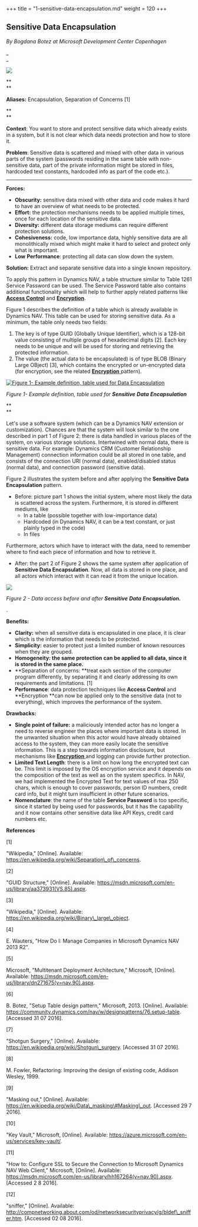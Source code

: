 +++
title = "1-sensitive-data-encapsulation.md"
weight = 120
+++
## Sensitive Data Encapsulation

_By Bogdana Botez at Microsoft Development Center Copenhagen_

_  
_

[![ ][image0]][anchor0]

**  
**

**Aliases:** Encapsulation, Separation of Concerns \[1\]

**  
**

**Context**: You want to store and protect sensitive data which already exists in a system, but it is not clear which data needs protection and how to store it.

**Problem**: Sensitive data is scattered and mixed with other data in various parts of the system (passwords residing in the same table with non-sensitive data, part of the private information might be stored in files, hardcoded text constants, hardcoded info as part of the code etc.).

****

**Forces:**

* **Obscurity:** sensitive data mixed with other data and code makes it hard to have an overview of what needs to be protected.
* **Effort:** the protection mechanisms needs to be applied multiple times, once for each location of the sensitive data.
* **Diversity:** different data storage mediums can require different protection solutions.
* **Cohesiveness:** code, low importance data, highly sensitive data are all monolithically mixed which might make it hard to select and protect only what is important.
* **Low** **Performance**: protecting all data can slow down the system.

**Solution:** Extract and separate sensitive data into a single known repository.

To apply this pattern in Dynamics NAV, a table structure similar to Table 1261 Service Password can be used. The Service Password table also contains additional functionality which will help to further apply related patterns like [**Access Control**][anchor1] and [**Encryption**][anchor2].

Figure 1 describes the definition of a table which is already available in Dynamics NAV. This table can be used for storing sensitive data. As a minimum, the table only needs two fields:

1. The key is of type GUID (Globally Unique Identifier), which is a 128-bit value consisting of multiple groups of hexadecimal digits \[2\]. Each key needs to be unique and will be used for storing and retrieving the protected information.
2. The value (the actual data to be encapsulated) is of type BLOB (Binary Large OBject) \[3\], which contains the encrypted or un-encrypted data (for encryption, see the related [**Encryption** ][anchor2]pattern).

[![Figure 1- Example definition, table used for Data Encapsulation][image1]][anchor3]

_Figure 1- Example definition, table used for **Sensitive** **Data** **Encapsulation**_

**  
**

Let's use a software system (which can be a Dynamics NAV extension or customization). Chances are that the system will look similar to the one described in part 1 of Figure 2: there is data handled in various places of the system, on various storage solutions. Intertwined with normal data, there is sensitive data. For example: Dynamics CRM (Customer Relationship Management) connection information could be all stored in one table, and consists of the connection URI (normal data), enabled/disabled status (normal data), and connection password (sensitive data).

Figure 2 illustrates the system before and after applying the **Sensitive Data Encapsulation** pattern.

* Before: picture part 1 shows the initial system, where most likely the data is scattered across the system. Furthermore, it is stored in different mediums, like
  * In a table (possible together with low-importance data)
  * Hardcoded (in Dynamics NAV, it can be a text constant, or just plainly typed in the code)
  * In files

Furthermore, actors which have to interact with the data, need to remember where to find each piece of information and how to retrieve it.

* After: the part 2 of Figure 2 shows the same system after application of **Sensitive Data Encapsulation**. Now, all data is stored in one place, and all actors which interact with it can read it from the unique location.

[![ ][image2]][anchor4]

_Figure 2 - Data access before and after **Sensitive** **Data** **Encapsulation.**_

.

**Benefits:**

* **Clarity:** when all sensitive data is encapsulated in one place, it is clear which is the information that needs to be protected.
* **Simplicity:** easier to protect just a limited number of known resources when they are grouped.
* **Homogeneity: **the same protection can be applied to all data, since it is stored in the same place.****
* **Separation of concerns: **treat each section of the computer program differently, by separating it and clearly addressing its own requirements and limitations. \[1\]
* **Performance**: data protection techniques like **Access Control** and **Encryption **can now be applied only to the sensitive data (not to everything), which improves the performance of the system.

**Drawbacks:**

* **Single point of failure:** a maliciously intended actor has no longer a need to reverse engineer the places where important data is stored. In the unwanted situation when this actor would have already obtained access to the system, they can more easily locate the sensitive information. This is a step towards information disclosure, but mechanisms like [**Encryption** ][anchor2]and logging can provide further protection.
* **Limited Text Length**: there is a limit on how long the encrypted text can be. This limit is imposed by the OS encryption service and it depends on the composition of the text as well as on the system specifics. In NAV, we had implemented the Encrypted Text for text values of max 250 chars, which is enough to cover passwords, person ID numbers, credit card info, but it might turn insufficient in other future scenarios.
* **Nomenclature**: the name of the table **Service Password** is too specific, since it started by being used for passwords, but it has the capability and it now contains other sensitive data like API Keys, credit card numbers etc.

**References**

\[1\]

"Wikipedia," \[Online\]. Available: https://en.wikipedia.org/wiki/Separation\_of\_concerns.

\[2\]

"GUID Structure," \[Online\]. Available: https://msdn.microsoft.com/en-us/library/aa373931(VS.85).aspx.

\[3\]

"Wikipedia," \[Online\]. Available: https://en.wikipedia.org/wiki/Binary\_large\_object.

\[4\]

E. Wauters, "How Do I: Manage Companies in Microsoft Dynamics NAV 2013 R2".

\[5\]

Microsoft, "Multitenant Deployment Architecture," Microsoft, \[Online\]. Available: https://msdn.microsoft.com/en-us/library/dn271675(v=nav.90).aspx.

\[6\]

B. Botez, "Setup Table design pattern," Microsoft, 2013\. \[Online\]. Available: https://community.dynamics.com/nav/w/designpatterns/76.setup-table. \[Accessed 31 07 2016\].

\[7\]

"Shotgun Surgery," \[Online\]. Available: https://en.wikipedia.org/wiki/Shotgun\_surgery. \[Accessed 31 07 2016\].

\[8\]

M. Fowler, Refactoring: Improving the design of existing code, Addison Wesley, 1999\.

\[9\]

"Masking out," \[Online\]. Available: https://en.wikipedia.org/wiki/Data\_masking\#Masking\_out. \[Accessed 29 7 2016\].

\[10\]

"Key Vault," Microsoft, \[Online\]. Available: https://azure.microsoft.com/en-us/services/key-vault/.

\[11\]

"How to: Configure SSL to Secure the Connection to Microsoft Dynamics NAV Web Client," Microsoft, \[Online\]. Available: https://msdn.microsoft.com/en-us/library/hh167264(v=nav.90).aspx. \[Accessed 2 8 2016\].

\[12\]

"sniffer," \[Online\]. Available: http://compnetworking.about.com/od/networksecurityprivacy/g/bldef\_sniffer.htm. \[Accessed 02 08 2016\].



[anchor0]: Logo-_2D00_-Protected-Data-Encapsulation.png
[anchor1]: /nav/w/designpatterns/277.3-single-point-of-acces
[anchor2]: /nav/w/designpatterns/276.2-data-encryption
[anchor3]: Data-Encapsulation-_2D00_-figure-1.png
[anchor4]: Multi-_2D00_-1-2.JPG


[image0]: Logo-_2D00_-Protected-Data-Encapsulation.png
[image1]: Data-Encapsulation-_2D00_-figure-1.png
[image2]: Multi-_2D00_-1-2.JPG
